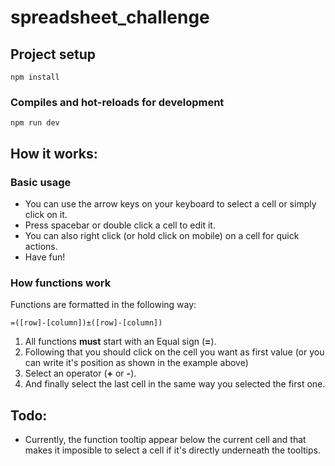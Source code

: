 # spreadsheet_challenge

## Project setup
```
npm install
```

### Compiles and hot-reloads for development
```
npm run dev
```

## How it works:
### Basic usage

 - You can use the arrow keys on your keyboard to select a cell or simply click on it.
 - Press spacebar or double click a cell to edit it.
 - You can also right click (or hold click on mobile) on a cell for quick actions.
 - Have fun!

### How functions work

Functions are formatted in the following way:

    =([row]-[column])±([row]-[column])
    
 1. All functions **must** start with an Equal sign (**=**).
 2. Following that you should click on the cell you want as first value (or you can write it's position as shown in the example above)
 3. Select an operator (**+** or **-**).
 4. And finally select the last cell in the same way you selected the first one.

## Todo:

 - Currently, the function tooltip appear below the current cell and that makes it imposible to select a cell if it's directly underneath the tooltips.
